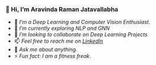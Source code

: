  ### 👋 Hi, I’m Aravinda Raman Jatavallabha
   
   
   
   
- 👀 *I'm a Deep Learning and Computer Vision Enthusiast.*
- 🌱 *I’m currently exploring NLP and GNN*
- 💞️ *I’m looking to collaborate on Deep Learning Projects*
- 📫 *Feel free to reach me on [LinkedIn](https://www.linkedin.com/in/aravinda-raman-1402/)*
- 💬 *Ask me about anything.*
- ⚡ *Fun fact: I am a fitness freak.*


<!---
aravinda-1402/aravinda-1402 is a ✨ special ✨ repository because its `README.md` (this file) appears on your GitHub profile.
You can click the Preview link to take a look at your changes.
--->
